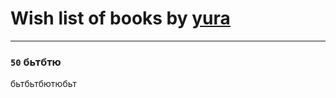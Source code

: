 # Wish list of books by [yura](https://www.facebook.com/app_scoped_user_id/816552068523262/)
---

### `50` бьтбтю
бьтбьтбютюбьт

